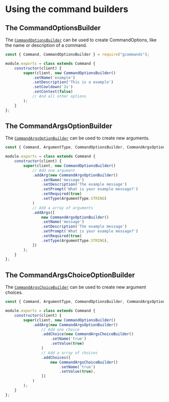 # Using the command builders

## The CommandOptionsBuilder

The [`CommandOptionsBuilder`](https://gcommands.js.org/docs/#/docs/main/main/class/CommandOptionsBuilder) can be used to create CommandOptions, like the name or description of a command.

```js
const { Command, CommandOptionsBuilder } = require("gcommands");

module.exports = class extends Command {
    constructor(client) {
        super(client, new CommandOptionsBuilder()
            .setName('example')
            .setDescription('This is a example')
            .setCooldown('2s')
            .setContext(false)
            // And all other options
        );
    }
};
```

## The CommandArgsOptionBuilder

The [`CommandArgsOptionBuilder`](https://gcommands.js.org/docs/#/docs/main/main/class/CommandArgsOptionBuilder) can be used to create new arguments.

```js
const { Command, ArgumentType, CommandOptionsBuilder, CommandArgsOptionBuilder } = require("gcommands");

module.exports = class extends Command {
    constructor(client) {
        super(client, new CommandOptionsBuilder()
            // Add one argument
            .addArg(new CommandArgsOptionBuilder()
                .setName('message')
                .setDescription('The example message')
                .setPrompt('What is your example message?')
                .setRequired(true)
                .setType(ArgumentType.STRING)
            )
            // Add a array of arguments
            .addArgs([
                new CommandArgsOptionBuilder()
                .setName('message')
                .setDescription('The example message')
                .setPrompt('What is your example message?')
                .setRequired(true)
                .setType(ArgumentType.STRING),
            ])
        );
    }
};
```

## The CommandArgsChoiceOptionBuilder

The [`CommandArgsChoiceBuilder`](https://gcommands.js.org/docs/#/docs/main/main/class/CommandArgsChoiceBuilder) can be used to create new argument choices.

```js
const { Command, ArgumentType, CommandOptionsBuilder, CommandArgsOptionBuilder, CommandArgsChoiceBuilder } = require("gcommands");

module.exports = class extends Command {
    constructor(client) {
        super(client, new CommandOptionsBuilder()
            .addArg(new CommandArgsOptionBuilder()
                // Add one choice
                .addChoice(new CommandArgsChoiceBuilder()
                    .setName('true')
                    .setValue(true)
                )
                // Add a array of choices
                .addChoices([
                    new CommandArgsChoiceBuilder()
                        .setName('true')
                        .setValue(true),
                ])
            )
        );
    }
};
```